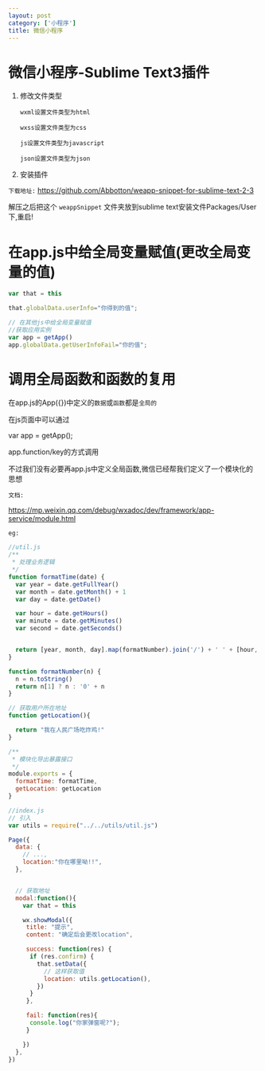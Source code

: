 ```yaml
---
layout: post
category: ['小程序']
title: 微信小程序
---
```

# 微信小程序-Sublime Text3插件

1. 修改文件类型

	`wxml设置文件类型为html`

	`wxss设置文件类型为css`

	`js设置文件类型为javascript`

	`json设置文件类型为json`

2. 安装插件

`下载地址:` <https://github.com/Abbotton/weapp-snippet-for-sublime-text-2-3>

解压之后把这个 `weappSnippet` 文件夹放到sublime text安装文件Packages/User 下,重启!



# 在app.js中给全局变量赋值(更改全局变量的值)
```javascript
var that = this

that.globalData.userInfo="你得到的值";

// 在其他js中给全局变量赋值
//获取应用实例
var app = getApp()
app.globalData.getUserInfoFail="你的值";
```

# 调用全局函数和函数的复用
在app.js的App({})中定义的`数据`或`函数`都是`全局的`

在js页面中可以通过

var app = getApp();

app.function/key的方式调用

不过我们没有必要再app.js中定义全局函数,微信已经帮我们定义了一个模块化的思想

`文档:`

<https://mp.weixin.qq.com/debug/wxadoc/dev/framework/app-service/module.html>

`eg:`

```javascript
//util.js
/**
 * 处理业务逻辑
 */
function formatTime(date) {
  var year = date.getFullYear()
  var month = date.getMonth() + 1
  var day = date.getDate()

  var hour = date.getHours()
  var minute = date.getMinutes()
  var second = date.getSeconds()


  return [year, month, day].map(formatNumber).join('/') + ' ' + [hour, minute, second].map(formatNumber).join(':')
}

function formatNumber(n) {
  n = n.toString()
  return n[1] ? n : '0' + n
}

// 获取用户所在地址
function getLocation(){

  return "我在人民广场吃炸鸡!"
}

/**
 * 模块化导出暴露接口
 */
module.exports = {
  formatTime: formatTime,
  getLocation: getLocation
}

```

```javascript
//index.js
// 引入
var utils = require("../../utils/util.js")

Page({
  data: {
	// ...,
    location:"你在哪里呦!!",
  },


  // 获取地址
  modal:function(){
    var that = this

    wx.showModal({
     title: "提示",
     content: "确定后会更改location",

     success: function(res) {
      if (res.confirm) {
        that.setData({
          // 这样获取值
          location: utils.getLocation(),
        })
      }
     },

     fail: function(res){
      console.log("你家弹窗呢?");
     }

    })
  },
})
```
